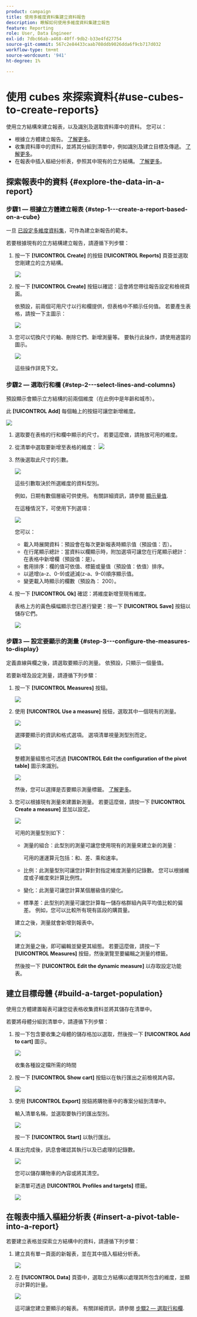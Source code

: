 ```yaml
---
product: campaign
title: 使用多維度資料集建立資料報告
description: 瞭解如何使用多維度資料集建立報告
feature: Reporting
role: User, Data Engineer
exl-id: 7dbc66ab-a468-40ff-9db2-b33e4fd27754
source-git-commit: 567c2e84433caab708ddb9026dda6f9cb717d032
workflow-type: tm+mt
source-wordcount: '941'
ht-degree: 1%

---
```


# 使用 cubes 來探索資料{#use-cubes-to-create-reports}

使用立方結構來建立報表，以及識別及選取資料庫中的資料。 您可以：

* 根據立方體建立報告。 [了解更多](#explore-the-data-in-a-report)。
* 收集資料庫中的資料，並將其分組到清單中，例如識別及建立目標及傳遞。 [了解更多](#build-a-target-population)。
* 在報表中插入樞紐分析表，參照其中現有的立方結構。 [了解更多](#insert-a-pivot-table-into-a-report)。

## 探索報表中的資料 {#explore-the-data-in-a-report}

### 步驟1 — 根據立方體建立報表 {#step-1---create-a-report-based-on-a-cube}

一旦 [已設定多維度資料集](cube-indicators.md)，可作為建立新報告的範本。

若要根據現有的立方結構建立報告，請遵循下列步驟：

1. 按一下 **[!UICONTROL Create]** 的按鈕 **[!UICONTROL Reports]** 頁簽並選取您剛建立的立方結構。

   ![](assets/new-report-based-on-cube.png)

1. 按一下 **[!UICONTROL Create]** 按鈕以確認：這會將您帶往報告設定和檢視頁面。

   依預設，前兩個可用尺寸以行和欄提供，但表格中不顯示任何值。 若要產生表格，請按一下主圖示：

   ![](assets/cube-report-config.png)

1. 您可以切換尺寸的軸、刪除它們、新增測量等。 要執行此操作，請使用適當的圖示。

   ![](assets/cube-switch-axis.png)

   這些操作詳見下文。

### 步驟2 — 選取行和欄 {#step-2---select-lines-and-columns}

預設顯示會顯示立方結構的前兩個維度（在此例中是年齡和城市）。

此 **[!UICONTROL Add]** 每個軸上的按鈕可讓您新增維度。

![](assets/cube-switch.png)

1. 選取要在表格的行和欄中顯示的尺寸。 若要這麼做，請拖放可用的維度。
1. 從清單中選取要新增至表格的維度：
   ![](assets/cube-select-dimension.png)

1. 然後選取此尺寸的引數。

   ![](assets/cube-dimension-param.png)

   這些引數取決於所選維度的資料型別。

   例如，日期有數個層級可供使用。 有關詳細資訊，請參閱 [顯示量值](customize-cubes.md#display-measures).

   在這種情況下，可使用下列選項：

   ![](assets/cube-config.png)

   您可以：

   * 載入時展開資料：預設會在每次更新報表時顯示值（預設值：否）。
   * 在行尾顯示總計：當資料以欄顯示時，附加選項可讓您在行尾顯示總計：在表格中新增欄（預設值：是）。
   * 套用排序：欄的值可依值、標籤或量值（預設值：依值）排序。
   * 以遞增(a-z、0-9)或遞減(z-a、9-0)順序顯示值。
   * 變更載入時顯示的欄數（預設為： 200）。

1. 按一下 **[!UICONTROL Ok]** 確認：將維度新增至現有維度。

   表格上方的黃色橫幅顯示您已進行變更：按一下 **[!UICONTROL Save]** 按鈕以儲存它們。

   ![](assets/cube-in-report.png)

### 步驟3 — 設定要顯示的測量 {#step-3---configure-the-measures-to-display}

定義直線與欄之後，請選取要顯示的測量。 依預設，只顯示一個量值。

若要新增及設定測量，請遵循下列步驟：

1. 按一下 **[!UICONTROL Measures]** 按鈕。

   ![](assets/cube-measure-button.png)

1. 使用 **[!UICONTROL Use a measure]** 按鈕，選取其中一個現有的測量。

   ![](assets/cube-add-measure.png)

   選擇要顯示的資訊和格式選項。 選項清單視量測型別而定。

   ![](assets/cube-measure-options.png)

   整體測量組態也可透過 **[!UICONTROL Edit the configuration of the pivot table]** 圖示來識別。

   ![](assets/cube-pivot-table-config.png)

   然後，您可以選擇是否要顯示測量標籤。 [了解更多](customize-cubes.md#configure-the-display)。

1. 您可以根據現有測量來建置新測量。 若要這麼做，請按一下 **[!UICONTROL Create a measure]** 並加以設定。

   ![](assets/cube-create-new-measure.png)

   可用的測量型別如下：

   * 測量的組合：此型別的測量可讓您使用現有的測量來建立新的測量：

     可用的運運算元包括：和、差、乘和速率。

   * 比例：此測量型別可讓您計算針對指定維度測量的記錄數。 您可以根據維度或子維度來計算比例性。
   * 變化：此測量可讓您計算某個層級值的變化。
   * 標準差：此型別的測量可讓您計算每一儲存格群組內與平均值比較的偏差。 例如，您可以比較所有現有區段的購買量。

   建立之後，測量就會新增到報表中。

   ![](assets/cube-display-new-measure.png)

   建立測量之後，即可編輯並變更其組態。 若要這麼做，請按一下 **[!UICONTROL Measures]** 按鈕，然後瀏覽至要編輯之測量的標籤。

   然後按一下 **[!UICONTROL Edit the dynamic measure]** 以存取設定功能表。

## 建立目標母體 {#build-a-target-population}

使用立方體建置報表可讓您從表格收集資料並將其儲存在清單中。

若要將母體分組到清單中，請遵循下列步驟：

1. 按一下包含要收集之母體的儲存格加以選取，然後按一下 **[!UICONTROL Add to cart]** 圖示。

   ![](assets/cube-add-to-cart.png)

   收集各種設定檔所需的時間

1. 按一下 **[!UICONTROL Show cart]** 按鈕以在執行匯出之前檢視其內容。

   ![](assets/cube-show-cart.png)

1. 使用 **[!UICONTROL Export]** 按鈕將購物車中的專案分組到清單中。

   輸入清單名稱，並選取要執行的匯出型別。

   ![](assets/cube-export-report.png)

   按一下 **[!UICONTROL Start]** 以執行匯出。

1. 匯出完成後，訊息會確認其執行以及已處理的記錄數。

   ![](assets/cube-export-confirm.png)

   您可以儲存購物車的內容或將其清空。

   新清單可透過 **[!UICONTROL Profiles and targets]** 標籤。

   ![](assets/cube-list-available.png)

## 在報表中插入樞紐分析表 {#insert-a-pivot-table-into-a-report}

若要建立表格並探索立方結構中的資料，請遵循下列步驟：

1. 建立具有單一頁面的新報表，並在其中插入樞紐分析表。

   ![](assets/cube-insert-in-report.png)

1. 在 **[!UICONTROL Data]** 頁簽中，選取立方結構以處理其所包含的維度，並顯示計算的計量。

   ![](assets/cube-selected-in-report.png)

   這可讓您建立要顯示的報表。 有關詳細資訊，請參閱 [步驟2 — 選取行和欄](#step-2---select-lines-and-columns).
